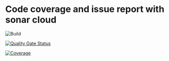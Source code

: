 # Code coverage and issue report with sonar cloud 

![Build](https://github.com/lynas/code-coverage-sonar-cloud/actions/workflows/gradle.yml/badge.svg)

[![Quality Gate Status](https://sonarcloud.io/api/project_badges/measure?project=sazzad-islam-eu_code-coverage&metric=alert_status)](https://sonarcloud.io/summary/new_code?id=sazzad-islam-eu_code-coverage)

[![Coverage](https://sonarcloud.io/api/project_badges/measure?project=sazzad-islam-eu_code-coverage&metric=coverage)](https://sonarcloud.io/summary/new_code?id=sazzad-islam-eu_code-coverage)
